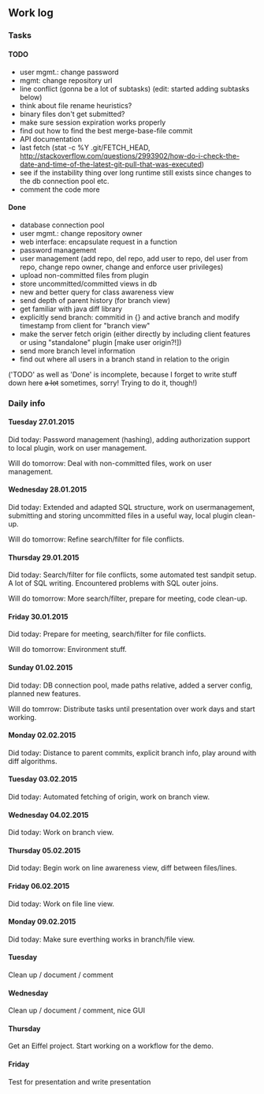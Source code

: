## Work log

### Tasks

#### TODO

* user mgmt.: change password
* mgmt: change repository url
* line conflict (gonna be a lot of subtasks) (edit: started adding subtasks below)
* think about file rename heuristics?
* binary files don't get submitted?
* make sure session expiration works properly
* find out how to find the best merge-base-file commit
* API documentation
* last fetch (stat -c %Y .git/FETCH_HEAD, http://stackoverflow.com/questions/2993902/how-do-i-check-the-date-and-time-of-the-latest-git-pull-that-was-executed)
* see if the instability thing over long runtime still exists since changes to the db connection pool etc.
* comment the code more

#### Done

* database connection pool
* user mgmt.: change repository owner
* web interface: encapsulate request in a function
* password management
* user management (add repo, del repo, add user to repo, del user from repo, change repo owner, change and enforce user privileges)
* upload non-committed files from plugin
* store uncommitted/committed views in db
* new and better query for class awareness view
* send depth of parent history (for branch view)
* get familiar with java diff library
* explicitly send branch: commitid in {} and active branch and modify timestamp from client for "branch view"
* make the server fetch origin (either directly by including client features or using "standalone" plugin [make user origin?!])
* send more branch level information
* find out where all users in a branch stand in relation to the origin

('TODO' as well as 'Done' is incomplete, because I forget to write stuff down here ~~a lot~~ sometimes, sorry! Trying to do it, though!)

### Daily info

#### Tuesday 27.01.2015

Did today: Password management (hashing), adding authorization support to local plugin, work on user management.

Will do tomorrow: Deal with non-committed files, work on user management.

#### Wednesday 28.01.2015

Did today: Extended and adapted SQL structure, work on usermanagement, submitting and storing uncommitted files in a useful way, local plugin clean-up.

Will do tomorrow: Refine search/filter for file conflicts.

#### Thursday 29.01.2015

Did today: Search/filter for file conflicts, some automated test sandpit setup. A lot of SQL writing. Encountered problems with SQL outer joins.

Will do tomorrow: More search/filter, prepare for meeting, code clean-up.

#### Friday 30.01.2015

Did today: Prepare for meeting, search/filter for file conflicts.

Will do tomorrow: Environment stuff.

#### Sunday 01.02.2015

Did today: DB connection pool, made paths relative, added a server config, planned new features.

Will do tomrrow: Distribute tasks until presentation over work days and start working.

#### Monday 02.02.2015

Did today: Distance to parent commits, explicit branch info, play around with diff algorithms.

#### Tuesday 03.02.2015

Did today: Automated fetching of origin, work on branch view.

#### Wednesday 04.02.2015

Did today: Work on branch view.

#### Thursday 05.02.2015

Did today: Begin work on line awareness view, diff between files/lines.

#### Friday 06.02.2015

Did today: Work on file line view.

#### Monday 09.02.2015

Did today: Make sure everthing works in branch/file view.

#### Tuesday

Clean up / document / comment

#### Wednesday

Clean up / document / comment, nice GUI

#### Thursday

Get an Eiffel project. Start working on a workflow for the demo.

#### Friday

Test for presentation and write presentation



